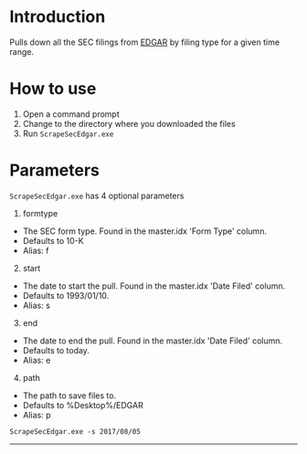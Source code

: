 # Introduction

Pulls down all the SEC filings from [EDGAR][edgar] by filing type for a given time range.

# How to use

1. Open a command prompt
2. Change to the directory where you downloaded the files
3. Run `ScrapeSecEdgar.exe`

# Parameters

`ScrapeSecEdgar.exe` has 4 optional parameters

1. formtype
  * The SEC form type. Found in the master.idx 'Form Type' column.
  *  Defaults to 10-K
  * Alias: f
2. start
  * The date to start the pull. Found in the master.idx 'Date Filed' column.
  * Defaults to 1993/01/10.
  * Alias: s
3. end
  * The date to end the pull. Found in the master.idx 'Date Filed' column.
  * Defaults to today.
  * Alias: e
4. path
  * The path to save files to.
  * Defaults to %Desktop%/EDGAR
  * Alias: p

```{shell}
ScrapeSecEdgar.exe -s 2017/08/05
```

---------

[edgar]: https://www.sec.gov/edgar.shtml
